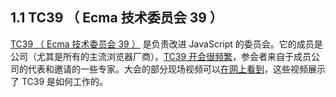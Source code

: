 ## 1.1 TC39 （ Ecma 技术委员会 39 ）

[TC39 （ Ecma 技术委员会 39 ）](http://www.ecma-international.org/memento/TC39.htm) 是负责改进 JavaScript 的委员会。它的成员是公司（尤其是所有的主流浏览器厂商）。[TC39 开会很频繁](http://www.ecma-international.org/memento/TC39-M.htm)，参会者来自于成员公司的代表和邀请的一些专家。大会的部分现场视频可以[在网上看到](https://github.com/tc39/tc39-notes)，这些视频展示了 TC39 是如何工作的。